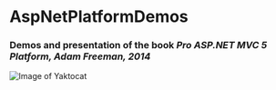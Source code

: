 # AspNetPlatformDemos
### Demos and presentation of the book *Pro ASP.NET MVC 5 Platform, Adam Freeman, 2014*
![Image of Yaktocat](https://octodex.github.com/images/yaktocat.png)
